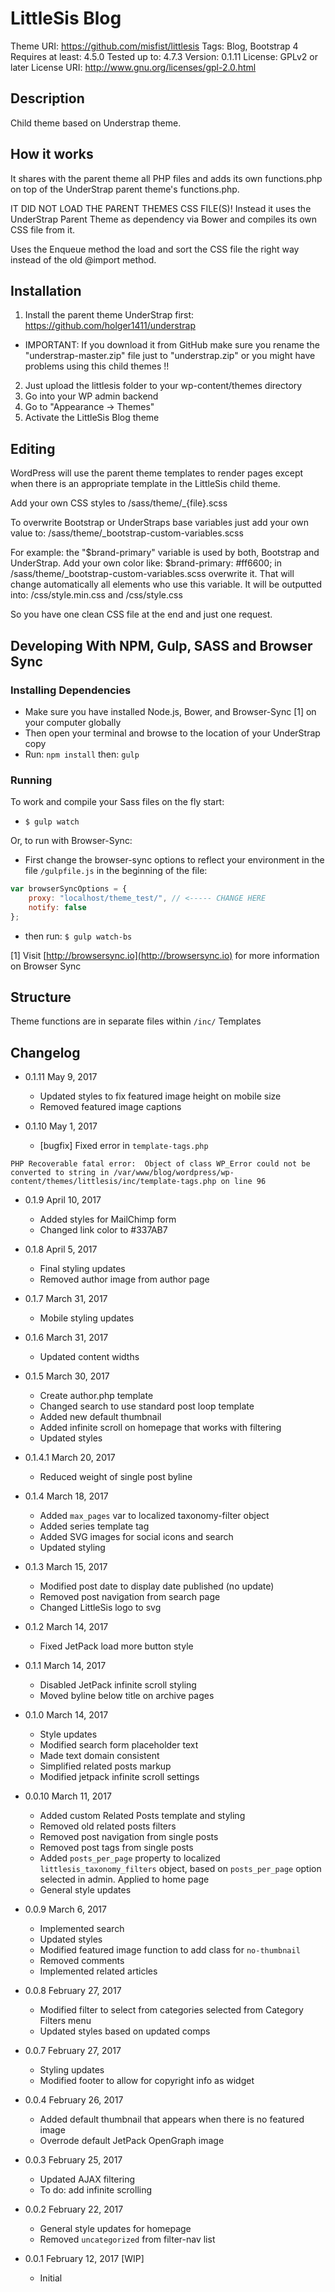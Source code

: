 # LittleSis Blog

Theme URI: https://github.com/misfist/littlesis
Tags: Blog, Bootstrap 4
Requires at least: 4.5.0
Tested up to: 4.7.3
Version: 0.1.11
License: GPLv2 or later
License URI: http://www.gnu.org/licenses/gpl-2.0.html

## Description

Child theme based on Understrap theme.


## How it works

It shares with the parent theme all PHP files and adds its own functions.php on top of the UnderStrap parent theme's functions.php.

IT DID NOT LOAD THE PARENT THEMES CSS FILE(S)!
Instead it uses the UnderStrap Parent Theme as dependency via Bower and compiles its own CSS file from it.

Uses the Enqueue method the load and sort the CSS file the right way instead of the old @import method.

## Installation

1. Install the parent theme UnderStrap first: https://github.com/holger1411/understrap
- IMPORTANT: If you download it from GitHub make sure you rename the "understrap-master.zip" file just to "understrap.zip" or you might have problems using this child themes !!

2. Just upload the littlesis folder to your wp-content/themes directory
3. Go into your WP admin backend
4. Go to "Appearance -> Themes"
5. Activate the LittleSis Blog theme

## Editing

WordPress will use the parent theme templates to render pages except when there is an appropriate template in the LittleSis child theme.

Add your own CSS styles to /sass/theme/_{file}.scss

To overwrite Bootstrap or UnderStraps base variables just add your own value to:
/sass/theme/_bootstrap-custom-variables.scss

For example:
the "$brand-primary" variable is used by both, Bootstrap and UnderStrap.
Add your own color like:
$brand-primary: #ff6600;
in /sass/theme/_bootstrap-custom-variables.scss overwrite it.
That will change automatically all elements who use this variable.
It will be outputted into:
/css/style.min.css
and
/css/style.css

So you have one clean CSS file at the end and just one request.

## Developing With NPM, Gulp, SASS and Browser Sync

### Installing Dependencies
- Make sure you have installed Node.js, Bower, and Browser-Sync [1] on your computer globally
- Then open your terminal and browse to the location of your UnderStrap copy
- Run: `npm install` then: `gulp`

### Running
To work and compile your Sass files on the fly start:

- `$ gulp watch`

Or, to run with Browser-Sync:

- First change the browser-sync options to reflect your environment in the file `/gulpfile.js` in the beginning of the file:
```javascript
var browserSyncOptions = {
    proxy: "localhost/theme_test/", // <----- CHANGE HERE
    notify: false
};
```
- then run: `$ gulp watch-bs`

[1] Visit [http://browsersync.io](http://browsersync.io) for more information on Browser Sync

## Structure

Theme functions are in separate files within `/inc/`
Templates



## Changelog

* 0.1.11 May 9, 2017
  * Updated styles to fix featured image height on mobile size
  * Removed featured image captions

* 0.1.10 May 1, 2017
  * [bugfix] Fixed error in `template-tags.php`

```
PHP Recoverable fatal error:  Object of class WP_Error could not be converted to string in /var/www/blog/wordpress/wp-content/themes/littlesis/inc/template-tags.php on line 96
```

* 0.1.9 April 10, 2017
  * Added styles for MailChimp form
  * Changed link color to #337AB7

* 0.1.8 April 5, 2017
  * Final styling updates
  * Removed author image from author page

* 0.1.7 March 31, 2017
  * Mobile styling updates

* 0.1.6 March 31, 2017
  * Updated content widths

* 0.1.5 March 30, 2017
  * Create author.php template
  * Changed search to use standard post loop template
  * Added new default thumbnail
  * Added infinite scroll on homepage that works with filtering
  * Updated styles

* 0.1.4.1 March 20, 2017
  * Reduced weight of single post byline

* 0.1.4 March 18, 2017
  * Added `max_pages` var to localized taxonomy-filter object
  * Added series template tag
  * Added SVG images for social icons and search
  * Updated styling

* 0.1.3 March 15, 2017
  * Modified post date to display date published (no update)
  * Removed post navigation from search page
  * Changed LittleSis logo to svg

* 0.1.2 March 14, 2017
  * Fixed JetPack load more button style

* 0.1.1 March 14, 2017
  * Disabled JetPack infinite scroll styling
  * Moved byline below title on archive pages

* 0.1.0 March 14, 2017
  * Style updates
  * Modified search form placeholder text
  * Made text domain consistent
  * Simplified related posts markup
  * Modified jetpack infinite scroll settings

* 0.0.10 March 11, 2017
  * Added custom Related Posts template and styling
  * Removed old related posts filters
  * Removed post navigation from single posts
  * Removed post tags from single posts
  * Added `posts_per_page` property to localized  `littlesis_taxonomy_filters` object, based on `posts_per_page` option selected in admin. Applied to home page
  * General style updates

* 0.0.9 March 6, 2017
  * Implemented search
  * Updated styles
  * Modified featured image function to add class for `no-thumbnail`
  * Removed comments
  * Implemented related articles

* 0.0.8 February 27, 2017
  * Modified filter to select from categories selected from Category Filters menu
  * Updated styles based on updated comps

* 0.0.7 February 27, 2017
   * Styling updates
   * Modified footer to allow for copyright info as widget

* 0.0.4 February 26, 2017
   * Added default thumbnail that appears when there is no featured image
   * Overrode default JetPack OpenGraph image

* 0.0.3 February 25, 2017
   * Updated AJAX filtering
   * To do: add infinite scrolling
* 0.0.2 February 22, 2017
   * General style updates for homepage
   * Removed `uncategorized` from filter-nav list

* 0.0.1 February 12, 2017 [WIP]
  - Initial
